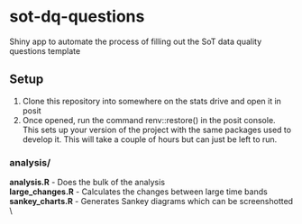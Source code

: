 # sot-dq-questions

Shiny app to automate the process of filling out the SoT data quality questions template

## Setup

1. Clone this repository into somewhere on the stats drive and open it in posit
2. Once opened, run the command renv::restore() in the posit console.
This sets up your version of the project with the same packages used to develop it.
This will take a couple of hours but can just be left to run.


### analysis/

**analysis.R** - Does the bulk of the analysis \
**large_changes.R** - Calculates the changes between large time bands \
**sankey_charts.R** - Generates Sankey diagrams which can be screenshotted \